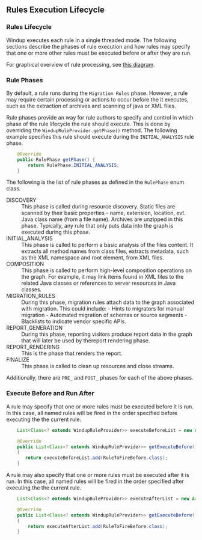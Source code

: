 ## Rules Execution Lifecycle

### Rules Lifecycle

Windup executes each rule in a single threaded mode. The following sections describe the phases of rule execution and how rules may specify that one or more other rules must be executed before or after they are run. 

For graphical overview of rule processing, see [this diagram](https://docs.google.com/drawings/d/1IMnds3Qu8Wwcf7_mr7NJ9a3YgtcGJ7dejl09EhWl7Vc/edit).

### Rule Phases

By default, a rule runs during the `Migration Rules` phase. However, a rule may require certain processing or actions to occur before the it executes, such as the extraction of archives and scanning of java or XML files. 

Rule phases provide an way for rule authors to specify and control in which phase of the rule lifecycle the rule should execute. This is done by overriding the `WindupRuleProvider.getPhase()` method. The following example specifies this rule should execute during the `INITIAL_ANALYSIS` rule phase.

```java
    @Override
    public RulePhase getPhase() {
        return RulePhase.INITIAL_ANALYSIS;
    }
```

The following is the list of rule phases as defined in the `RulePhase` enum class.

<dl>
<dt>DISCOVERY</dt>
<dd>This phase is called during resource discovery. Static files are scanned by their basic properties - name, extension, location, evt. Java class name (from a file name). Archives are unzipped in this phase. Typically, any rule that only puts data into the graph is executed during this phase.</dd>

<dt>INITIAL_ANALYSIS</dt>
<dd>This phase is called to perform a basic analysis of the files content. It extracts all method names from class files, extracts metadata, such as the XML namespace and root element, from XML files.</dd>


<dt>COMPOSITION</dt>
<dd>This phase is called to perform high-level composition operations on the graph. For example, it may link items found in XML files to the related Java classes or references to server resources in Java classes.</dd>

<dt>MIGRATION_RULES</dt>
<dd>During this phase, migration rules attach data to the graph associated with migration. This could include:
     - Hints to migrators for manual migration
     - Automated migration of schemas or source segments
     - Blacklists to indicate vendor specific APIs.</dd>

<dt>REPORT_GENERATION</dt>
<dd>During this phase, reporting visitors produce report data in the graph that will later be used by thereport rendering phase.</dd>


<dt>REPORT_RENDERING</dt>
<dd>This is the phase that renders the report.</dd>


<dt>FINALIZE</dt>
<dd>This phase is called to clean up resources and close streams.</dd>

</dl>

Additionally, there are `PRE_` and `POST_` phases for each of the above phases.

### Execute Before and Run After

A rule may specify that one or more rules must be executed before it is run. In this case, all named rules will be fired in the order specified before executing the the current rule.

```java
    List<Class<? extends WindupRuleProvider>> executeBeforeList = new ArrayList<>();

    @Override
    public List<Class<? extends WindupRuleProvider>> getExecuteBefore()
    {
       return executeBeforeList.add(RuleToFireBefore.class);
    }

```
A rule may also specify that one or more rules must be executed after it is run. In this case,  all named rules will be fired in the order specified after executing the the current rule.

```java
    List<Class<? extends WindupRuleProvider>> executeAfterList = new ArrayList<>();

    @Override
    public List<Class<? extends WindupRuleProvider>> getExecuteBefore()
    {
        return executeAfterList.add(RuleToFireBefore.class);
    }

```
